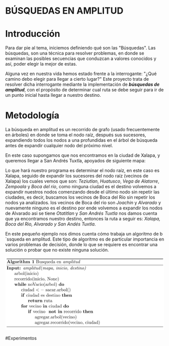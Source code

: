 # BÚSQUEDAS EN AMPLITUD

# Introducción
Para dar pie al tema, iniciemos definiendo qué son las "Búsquedas". 
Las búsquedas, son una técnica para resolver problemas, en donde se examinan las posibles secuencias que conduzcan a valores conocidos y así, poder elegir la mejor de estas.

Alguna vez en nuestra vida hemos estado frente a la interrogante: "¿Qué camino debo elegir para llegar a cierto lugar?"
Este proyecto trata de resolver dicha interrogante mediante la implementación de **_búsquedas de amplitud_**, con el propósito de determinar cual ruta se debe seguir para ir de un punto inicial hasta llegar a nuestro destino. 



# Metodología
La búsqueda en amplitud es un recorrido de grafo (usado frecuentemente en árboles) en donde se toma el nodo raíz, después sus sucesores, expandiendo todos los nodos a una profundidas en el árbol de búsqueda antes de expandir cualquier nodo del próximo nivel. 

En este caso supongamos que nos encontramos en la ciudad de Xalapa, y queremos llegar a San Andrés Tuxtla, apoyados de siguiente mapa: 



Lo que hará nuestro programa es determinar el nodo raíz, en este caso es Xalapa, seguido de expandir los sucesores del nodo raíz (vecinos de Xalapa) los cuales vemos que son: _Teziutlan_, _Huatusco_, _Vega de Alatorre_, _Zempoala_ y _Boca del rio_, como ninguna ciudad es el destino volvemos a expandir nuestros nodos comenzando desde el último nodo sin repetir las ciudades, es decir, buscamos los vecinos de Boca del Río sin repetir los nodos ya analizados. los vecinos de Boca del rio son _Joachin_ y  _Alvarado_ y nuevamente ninguno es el destino por ende volvemos a expandir los nodos de Alvarado asi se tiene _Otatitlan_ y _San Andrés Tuxtla_ nos damos cuenta que ya encontramos nuestro destino, entonces la ruta a seguir es: _Xalapa, Boca del Rio, Alvarado y San Andés Tuxtla_. 

En este pequeño ejemplo nos dimos cuenta cómo trabaja un algoritmo de b´ssqueda en amplitud. Este tipo de algoritmo es de particular importancia en varios problemas de decisión, donde lo que se requiere es encontrar una solución o probar que no existe ninguna solución.

![Imagen del algoritmo](algoritmo.png)

#Experimentos

